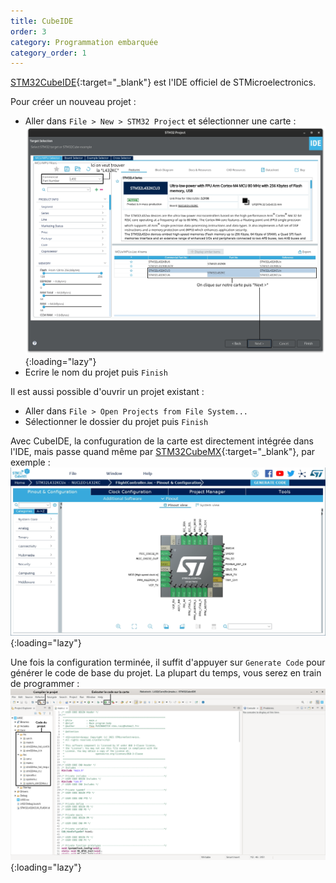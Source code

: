 ```yaml
---
title: CubeIDE
order: 3
category: Programmation embarquée
category_order: 1
---
```


[STM32CubeIDE](https://www.st.com/en/development-tools/stm32cubeide.html){:target="_blank"} est l'IDE officiel de STMicroelectronics.

Pour créer un nouveau projet :
- Aller dans `File > New > STM32 Project` et sélectionner une carte :
![Création d'un nouveau projet](/images/IDEs/CubeIDE%20BS.webp){:loading="lazy"}
- Ecrire le nom du projet puis `Finish`

Il est aussi possible d'ouvrir un projet existant :
- Aller dans `File > Open Projects from File System...`
- Sélectionner le dossier du projet puis `Finish`

Avec CubeIDE, la confuguration de la carte est directement intégrée dans l'IDE, mais passe quand même par [STM32CubeMX](https://www.st.com/en/development-tools/stm32cubemx.html){:target="_blank"}, par exemple :
![Configuration de la carte](/images/IDEs/CubeMX.webp){:loading="lazy"}

Une fois la configuration terminée, il suffit d'appuyer sur `Generate Code` pour générer le code de base du projet.
La plupart du temps, vous serez en train de programmer :
![IDE](/images/IDEs/CubeIDE.webp){:loading="lazy"}
